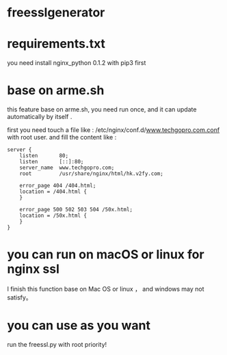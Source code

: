 # freesslgenerator

# requirements.txt
you need install nginx_python 0.1.2 with pip3 first

# base on arme.sh
this feature base on  arme.sh, you need run once, and it can update automatically by itself .

first you need touch a file  like :  /etc/nginx/conf.d/www.techgopro.com.conf  with root user.
and fill the content like : 
```
server {
    listen       80;
    listen       [::]:80;
    server_name  www.techgopro.com;
    root         /usr/share/nginx/html/hk.v2fy.com;

    error_page 404 /404.html;
    location = /404.html {
    }

    error_page 500 502 503 504 /50x.html;
    location = /50x.html {
    }
}
```

# you can run on macOS or linux for nginx ssl
I finish this function base on Mac OS or linux ， and windows may not satisfy。

# you can use as you want 
run the freessl.py  with root priority!



